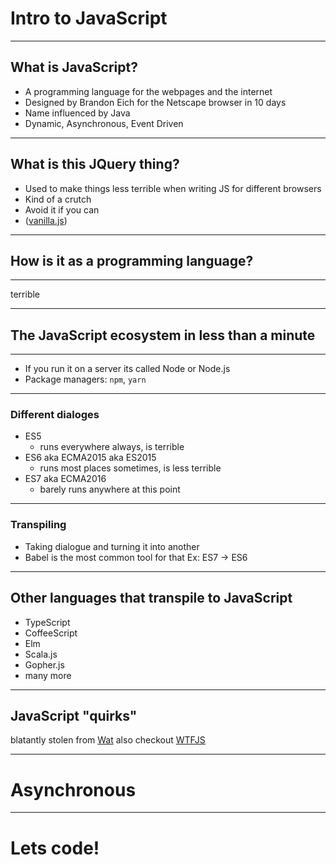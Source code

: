 <!-- $theme: default -->

# Intro to JavaScript

---

## What is JavaScript?


- A programming language for the webpages and the internet
- Designed by Brandon Eich for the Netscape browser in 10 days
- Name influenced by Java
- Dynamic, Asynchronous, Event Driven

---

## What is this JQuery thing?

- Used to make things less terrible when writing JS for different browsers
- Kind of a crutch
- Avoid it if you can
- ([vanilla.js](http://vanilla-js.com/))

---

## How is it as a programming language?

---

terrible

---

## The JavaScript ecosystem in less than a minute

---

- If you run it on a server its called Node or Node.js
- Package managers: `npm`, `yarn`

---

### Different dialoges
- ES5
	- runs everywhere always, is terrible
- ES6 aka ECMA2015 aka ES2015 
	- runs most places sometimes, is less terrible
- ES7 aka ECMA2016
	- barely runs anywhere at this point

---

### Transpiling
- Taking dialogue and turning it into another
- Babel is the most common tool for that
Ex: ES7 -> ES6

---

## Other languages that transpile to JavaScript
- TypeScript
- CoffeeScript
- Elm
- Scala.js
- Gopher.js
- many more

---

## JavaScript "quirks"

blatantly stolen from [Wat](https://www.youtube.com/watch?v=AU2Rhq5eWa4)
also checkout [WTFJS](https://www.youtube.com/watch?v=et8xNAc2ic8)

---

# Asynchronous

---

# Lets code!

